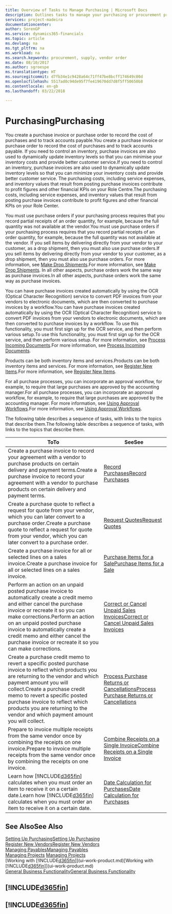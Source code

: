 ```yaml
---
title: Overview of Tasks to Manage Purchasing | Microsoft Docs
description: Outlines tasks to manage your purchasing or procurement processes, including how purchase invoices and purchase orders work.
services: project-madeira
documentationcenter: 
author: SorenGP
ms.service: dynamics365-financials
ms.topic: article
ms.devlang: na
ms.tgt_pltfrm: na
ms.workload: na
ms.search.keywords: procurement, supply, vendor order
ms.date: 08/10/2017
ms.author: sgroespe
ms.translationtype: HT
ms.sourcegitcommit: d7fb34e1c9428a64c71ff47be8bcff174649c00d
ms.openlocfilehash: 5517ad0c94de95f7fe419670dd7d8f5ff50650b8
ms.contentlocale: en-gb
ms.lasthandoff: 03/22/2018

---
```

# <a name="purchasing"></a><span data-ttu-id="90def-103">Purchasing</span><span class="sxs-lookup"><span data-stu-id="90def-103">Purchasing</span></span>
<span data-ttu-id="90def-104">You create a purchase invoice or purchase order to record the cost of purchases and to track accounts payable.</span><span class="sxs-lookup"><span data-stu-id="90def-104">You create a purchase invoice or purchase order to record the cost of purchases and to track accounts payable.</span></span> <span data-ttu-id="90def-105">If you need to control an inventory, purchase invoices are also used to dynamically update inventory levels so that you can minimise your inventory costs and provide better customer service.</span><span class="sxs-lookup"><span data-stu-id="90def-105">If you need to control an inventory, purchase invoices are also used to dynamically update inventory levels so that you can minimize your inventory costs and provide better customer service.</span></span> <span data-ttu-id="90def-106">The purchasing costs, including service expenses, and inventory values that result from posting purchase invoices contribute to profit figures and other financial KPIs on your Role Centre.</span><span class="sxs-lookup"><span data-stu-id="90def-106">The purchasing costs, including service expenses, and inventory values that result from posting purchase invoices contribute to profit figures and other financial KPIs on your Role Center.</span></span>

<span data-ttu-id="90def-107">You must use purchase orders if your purchasing process requires that you record partial receipts of an order quantity, for example, because the full quantity was not available at the vendor.</span><span class="sxs-lookup"><span data-stu-id="90def-107">You must use purchase orders if your purchasing process requires that you record partial receipts of an order quantity, for example, because the full quantity was not available at the vendor.</span></span> <span data-ttu-id="90def-108">If you sell items by delivering directly from your vendor to your customer, as a drop shipment, then you must also use purchase orders.</span><span class="sxs-lookup"><span data-stu-id="90def-108">If you sell items by delivering directly from your vendor to your customer, as a drop shipment, then you must also use purchase orders.</span></span> <span data-ttu-id="90def-109">For more information, see [Make Drop Shipments](sales-how-drop-shipment.md).</span><span class="sxs-lookup"><span data-stu-id="90def-109">For more information, see [Make Drop Shipments](sales-how-drop-shipment.md).</span></span> <span data-ttu-id="90def-110">In all other aspects, purchase orders work the same way as purchase invoices.</span><span class="sxs-lookup"><span data-stu-id="90def-110">In all other aspects, purchase orders work the same way as purchase invoices.</span></span>

<span data-ttu-id="90def-111">You can have purchase invoices created automatically by using the OCR (Optical Character Recognition) service to convert PDF invoices from your vendors to electronic documents, which are then converted to purchase invoices by a workflow.</span><span class="sxs-lookup"><span data-stu-id="90def-111">You can have purchase invoices created automatically by using the OCR (Optical Character Recognition) service to convert PDF invoices from your vendors to electronic documents, which are then converted to purchase invoices by a workflow.</span></span> <span data-ttu-id="90def-112">To use this functionality, you must first sign up for the OCR service, and then perform various setup.</span><span class="sxs-lookup"><span data-stu-id="90def-112">To use this functionality, you must first sign up for the OCR service, and then perform various setup.</span></span> <span data-ttu-id="90def-113">For more information, see [Process Incoming Documents](across-process-income-documents.md).</span><span class="sxs-lookup"><span data-stu-id="90def-113">For more information, see [Process Incoming Documents](across-process-income-documents.md).</span></span>      

<span data-ttu-id="90def-114">Products can be both inventory items and services.</span><span class="sxs-lookup"><span data-stu-id="90def-114">Products can be both inventory items and services.</span></span> <span data-ttu-id="90def-115">For more information, see [Register New Items](inventory-how-register-new-items.md).</span><span class="sxs-lookup"><span data-stu-id="90def-115">For more information, see [Register New Items](inventory-how-register-new-items.md).</span></span>

<span data-ttu-id="90def-116">For all purchase processes, you can incorporate an approval workflow, for example, to require that large purchases are approved by the accounting manager.</span><span class="sxs-lookup"><span data-stu-id="90def-116">For all purchase processes, you can incorporate an approval workflow, for example, to require that large purchases are approved by the accounting manager.</span></span> <span data-ttu-id="90def-117">For more information, see [Using Approval Workflows](across-how-use-approval-workflows.md).</span><span class="sxs-lookup"><span data-stu-id="90def-117">For more information, see [Using Approval Workflows](across-how-use-approval-workflows.md).</span></span>

<span data-ttu-id="90def-118">The following table describes a sequence of tasks, with links to the topics that describe them.</span><span class="sxs-lookup"><span data-stu-id="90def-118">The following table describes a sequence of tasks, with links to the topics that describe them.</span></span>

| <span data-ttu-id="90def-119">To</span><span class="sxs-lookup"><span data-stu-id="90def-119">To</span></span> | <span data-ttu-id="90def-120">See</span><span class="sxs-lookup"><span data-stu-id="90def-120">See</span></span> |
| --- | --- |
| <span data-ttu-id="90def-121">Create a purchase invoice to record your agreement with a vendor to purchase products on certain delivery and payment terms.</span><span class="sxs-lookup"><span data-stu-id="90def-121">Create a purchase invoice to record your agreement with a vendor to purchase products on certain delivery and payment terms.</span></span> |[<span data-ttu-id="90def-122">Record Purchases</span><span class="sxs-lookup"><span data-stu-id="90def-122">Record Purchases</span></span>](purchasing-how-record-purchases.md) |
|<span data-ttu-id="90def-123">Create a purchase quote to reflect a request for quote from your vendor, which you can later convert to a purchase order.</span><span class="sxs-lookup"><span data-stu-id="90def-123">Create a purchase quote to reflect a request for quote from your vendor, which you can later convert to a purchase order.</span></span>|[<span data-ttu-id="90def-124">Request Quotes</span><span class="sxs-lookup"><span data-stu-id="90def-124">Request Quotes</span></span>](purchasing-how-request-quotes.md)|
| <span data-ttu-id="90def-125">Create a purchase invoice for all or selected lines on a sales invoice.</span><span class="sxs-lookup"><span data-stu-id="90def-125">Create a purchase invoice for all or selected lines on a sales invoice.</span></span> |[<span data-ttu-id="90def-126">Purchase Items for a Sale</span><span class="sxs-lookup"><span data-stu-id="90def-126">Purchase Items for a Sale</span></span>](purchasing-how-purchase-products-sale.md) |
| <span data-ttu-id="90def-127">Perform an action on an unpaid posted purchase invoice to automatically create a credit memo and either cancel the purchase invoice or recreate it so you can make corrections.</span><span class="sxs-lookup"><span data-stu-id="90def-127">Perform an action on an unpaid posted purchase invoice to automatically create a credit memo and either cancel the purchase invoice or recreate it so you can make corrections.</span></span> |[<span data-ttu-id="90def-128">Correct or Cancel Unpaid Sales Invoices</span><span class="sxs-lookup"><span data-stu-id="90def-128">Correct or Cancel Unpaid Sales Invoices</span></span>](purchasing-how-correct-cancel-unpaid-purchase-invoices.md) |
| <span data-ttu-id="90def-129">Create a purchase credit memo to revert a specific posted purchase invoice to reflect which products you are returning to the vendor and which payment amount you will collect.</span><span class="sxs-lookup"><span data-stu-id="90def-129">Create a purchase credit memo to revert a specific posted purchase invoice to reflect which products you are returning to the vendor and which payment amount you will collect.</span></span> |[<span data-ttu-id="90def-130">Process Purchase Returns or Cancellations</span><span class="sxs-lookup"><span data-stu-id="90def-130">Process Purchase Returns or Cancellations</span></span>](purchasing-how-register-new-vendors.md) |
|<span data-ttu-id="90def-131">Prepare to invoice multiple receipts from the same vendor once by combining the receipts on one invoice.</span><span class="sxs-lookup"><span data-stu-id="90def-131">Prepare to invoice multiple receipts from the same vendor once by combining the receipts on one invoice.</span></span>|[<span data-ttu-id="90def-132">Combine Receipts on a Single Invoice</span><span class="sxs-lookup"><span data-stu-id="90def-132">Combine Receipts on a Single Invoice</span></span>](purchasing-how-to-combine-receipts.md)|
| <span data-ttu-id="90def-133">Learn how [!INCLUDE[d365fin](includes/d365fin_md.md)] calculates when you must order an item to receive it on a certain date.</span><span class="sxs-lookup"><span data-stu-id="90def-133">Learn how [!INCLUDE[d365fin](includes/d365fin_md.md)] calculates when you must order an item to receive it on a certain date.</span></span>|[<span data-ttu-id="90def-134">Date Calculation for Purchases</span><span class="sxs-lookup"><span data-stu-id="90def-134">Date Calculation for Purchases</span></span>](purchasing-date-calculation-for-purchases.md)|

## <a name="see-also"></a><span data-ttu-id="90def-135">See Also</span><span class="sxs-lookup"><span data-stu-id="90def-135">See Also</span></span>
[<span data-ttu-id="90def-136">Setting Up Purchasing</span><span class="sxs-lookup"><span data-stu-id="90def-136">Setting Up Purchasing</span></span>](purchasing-setup-purchasing.md)  
[<span data-ttu-id="90def-137">Register New Vendors</span><span class="sxs-lookup"><span data-stu-id="90def-137">Register New Vendors</span></span>](purchasing-how-register-new-vendors.md)  
[<span data-ttu-id="90def-138">Managing Payables</span><span class="sxs-lookup"><span data-stu-id="90def-138">Managing Payables</span></span>](payables-manage-payables.md)  
<span data-ttu-id="90def-139">[Managing Projects](projects-manage-projects.md)  </span><span class="sxs-lookup"><span data-stu-id="90def-139">[Managing Projects](projects-manage-projects.md)  </span></span>  
<span data-ttu-id="90def-140">[Working with [!INCLUDE[d365fin](includes/d365fin_md.md)]](ui-work-product.md)</span><span class="sxs-lookup"><span data-stu-id="90def-140">[Working with [!INCLUDE[d365fin](includes/d365fin_md.md)]](ui-work-product.md)</span></span>  
[<span data-ttu-id="90def-141">General Business Functionality</span><span class="sxs-lookup"><span data-stu-id="90def-141">General Business Functionality</span></span>](ui-across-business-areas.md)

## [!INCLUDE[d365fin](includes/free_trial_md.md)]  
## [!INCLUDE[d365fin](includes/training_link_md.md)]

